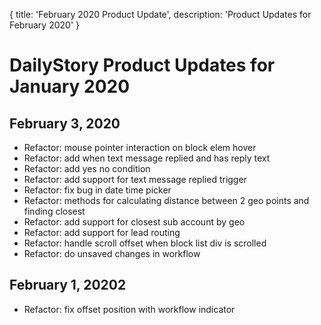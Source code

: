 {
	title: 'February 2020 Product Update',
	description: 'Product Updates for February 2020'
}
# DailyStory Product Updates for January 2020
## February 3, 2020
* Refactor: mouse pointer interaction on block elem hover
* Refactor: add when text message replied and has reply text
* Refactor: add yes no condition
* Refactor: add support for text message replied trigger
* Refactor: fix bug in date time picker
* Refactor: methods for calculating distance between 2 geo points and finding closest
* Refactor: add support for closest sub account by geo
* Refactor: add support for lead routing
* Refactor: handle scroll offset when block list div is scrolled
* Refactor: do unsaved changes in workflow

## February 1, 20202
* Refactor: fix offset position with workflow indicator
